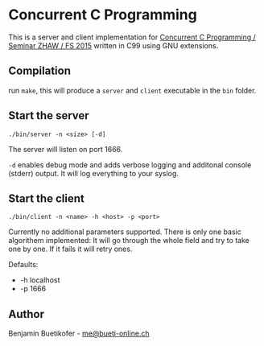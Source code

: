 # Concurrent C Programming
This is a server and client implementation for [Concurrent C Programming / Seminar ZHAW / FS 2015](https://github.com/telmich/zhaw_concurrent_c_programming_fs_2015) written in C99 using GNU extensions.

## Compilation
run `make`, this will produce a `server` and `client` executable in the `bin` folder.

## Start the server
    ./bin/server -n <size> [-d]

The server will listen on port 1666. 

`-d` enables debug mode and adds verbose logging and additonal console (stderr) output. It will log everything to your syslog.

## Start the client
    ./bin/client -n <name> -h <host> -p <port>

Currently no additional parameters supported. There is only one basic algorithem implemented: It will go through the whole field and try to take one by one. If it fails it will retry ones.

Defaults:

*   -h localhost
*   -p 1666

## Author
Benjamin Buetikofer - <me@bueti-online.ch>
